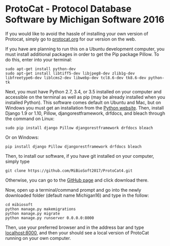 # ProtoCat - Protocol Database Software by Michigan Software 2016

If you would like to avoid the hassle of installing your own version of Protocat, simply go to [protocat.org](protocat.org) for our version on the web.

If you have are planning to run this on a Ubuntu development computer, you must install additional packages in order to get the Pip package Pillow. To do this, enter into your terminal:
```
sudo apt-get install python-dev
sudo apt-get install libtiff5-dev libjpeg8-dev zlib1g-dev libfreetype6-dev liblcms2-dev libwebp-dev tcl8.6-dev tk8.6-dev python-tk
```
Next, you must have Python 2.7, 3.4, or 3.5 installed on your computer and accessible on the terminal as well as pip (may be already installed when you installed Python). This software comes default on Ubuntu and Mac, but on Windows you must get an installation from the [Python website](https://www.python.org/downloads/release/python-350/).
Then, install Django 1.9 or 1.10, Pillow, djangorestframework, drfdocs, and bleach through the command on Linux:

```
sudo pip install django Pillow djangorestframework drfdocs bleach
```

Or on Windows:

```
pip install django Pillow djangorestframework drfdocs bleach
```

Then, to install our software, if you have git installed on your computer, simply type

```
git clone https://github.com/MiBioSoft2017/ProtoCat4.git
```

Otherwise, you can go to the [GitHub page](https://github.com/MiBioSoft2017/ProtoCat4.git) and click download there.

Now, open up a terminal/command prompt and go into the newly downloaded folder (default name Michigan16) and type in the follow:
```
cd mibiosoft
python manage.py makemigrations
python manage.py migrate
python manage.py runserver 0.0.0.0:8000
```
Then, use your preferred browser and in the address bar and type [localhost:8000](localhost:8000), and then your should see a local version of ProtoCat running on your own computer.
